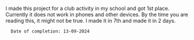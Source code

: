 I made this project for a club activity in my school and got 1st place. 
Currently it does not work in phones and other devices.
By the time you are reading this, it might not be true.
I made it in 7th and made it in 2 days.

      Date of completion: 13-09-2024
